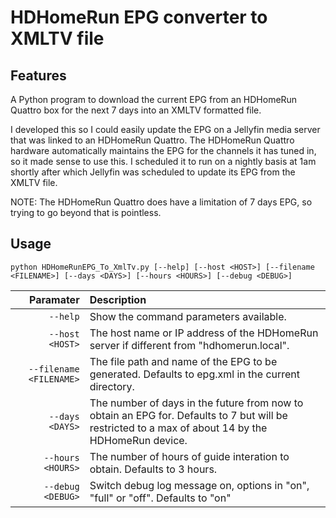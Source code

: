 # HDHomeRun EPG converter to XMLTV file

## Features

A Python program to download the current EPG from an HDHomeRun Quattro box for the next 7 days into an XMLTV formatted file.

I developed this so I could easily update the EPG on a Jellyfin media server that was linked to an HDHomeRun Quattro.  The HDHomeRun Quattro hardware automatically maintains the EPG for the channels it has tuned in, so it made sense to use this.  I scheduled it to run on a nightly basis at 1am shortly after which Jellyfin was scheduled to update its EPG from the XMLTV file.

NOTE: The HDHomeRun Quattro does have a limitation of 7 days EPG, so trying to go beyond that is pointless.

## Usage

```
python HDHomeRunEPG_To_XmlTv.py [--help] [--host <HOST>] [--filename <FILENAME>] [--days <DAYS>] [--hours <HOURS>] [--debug <DEBUG>]
```

|      Paramater | Description     |
| -------------: | :-------------- |
| `--help`  | Show the command parameters available. |
| `--host <HOST>`  | The host name or IP address of the HDHomeRun server if different from "hdhomerun.local". |
| `--filename <FILENAME>` | The file path and name of the EPG to be generated. Defaults to epg.xml in the current directory. |
| `--days <DAYS>` | The number of days in the future from now to obtain an EPG for. Defaults to 7 but will be restricted to a max of about 14 by the HDHomeRun device. |
| `--hours <HOURS>` | The number of hours of guide interation to obtain. Defaults to 3 hours. |
| `--debug <DEBUG>` | Switch debug log message on, options in "on", "full" or "off". Defaults to "on" |
